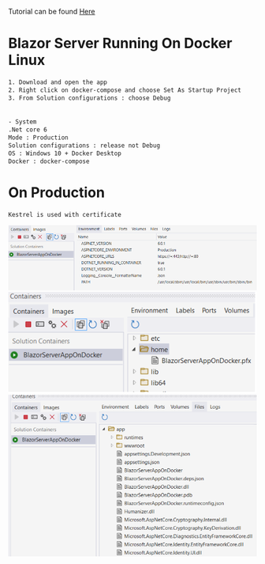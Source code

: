 Tutorial can be found [Here](https://zntoyn.com/system-argumentexception-the-path-must-be-absolute/) 

# Blazor Server Running On Docker Linux
	1. Download and open the app
	2. Right click on docker-compose and choose Set As Startup Project
	3. From Solution configurations : choose Debug
	
	
	- System
	.Net core 6
	Mode : Production
	Solution configurations : release not Debug
	OS : Windows 10 + Docker Desktop
	Docker : docker-compose


# On Production
	
	Kestrel is used with certificate
	

![image info](./Environment.png)
![image info](./Certificate.png)
![image info](./ProductionDLL.png)
